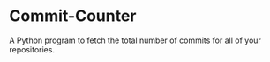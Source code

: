 # Commit-Counter
A Python program to fetch the total number of commits for all of your repositories.
